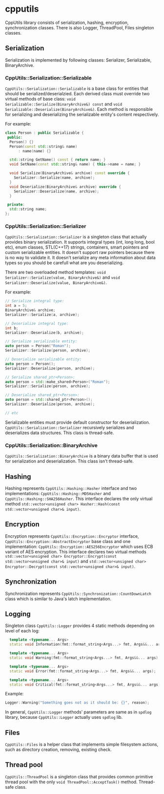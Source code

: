 # cpputils
CppUtils library consists of serialization, hashing, encryption, synchronization classes. There is also Logger, ThreadPool, Files singleton classes.

## Serialization
Serialization is implemented by following classes: Serializer, Serializable, BinaryArchive.

### CppUtils::Serialization::Serializable
`CppUtils::Serialization::Serializable` is a base class for entities that should be serialized/deserialzied.
Each derived class must override two virtual methods of base class: `void Serializable::Serialize(BinaryArchive&) const` and `void Serializable::Deserialize(BinaryArchive&)`.
Each method is responsible for serializing and deserializing the serializable entity's content respectively.

For example:

```cpp
class Person : public Serializable {
 public:
  Person() {}
  Person(const std::string& name)
      : name(name) {}

  std::string GetName() const { return name; }
  void SetName(const std::string& name) { this->name = name; }

  void Serialize(BinaryArchive& archive) const override {
    Serializer::Serialize(name, archive);
  }
  void Deserialize(BinaryArchive& archive) override {
    Serializer::Deserialize(name, archive);
  }

 private:
  std::string name;
};
```
### CppUtils::Serialization::Serializer
`CppUtils::Serialization::Serializer` is a singleton class that actually provides binary serialization.
It supports integral types (int, long long, bool etc), enum classes, STL(C++17) strings, containers, smart pointers and custom serializable entities. 
It doesn't support raw pointers because there is no way to validate it.
It doesn't serialize any meta information about data types so you should be carefull what are you deserializing.

There are two overloaded method templates: `void Serializer::Serialize(value, BinaryArchive&)` and `void Serializer::Deserialize(value, BinaryArchive&)`.

For example:
```cpp
// Serialize integral type:
int a = 5;
BinaryArchive& archive;
Serializer::Serialize(a, archive);

// Deserialize integral type:
int b;
Serializer::Deserialize(b, archive);

// Serialize serializable entity:
auto person = Person("Roman");
Serializer::Serialize(person, archive);

// Deserialize serializable entity:
auto person = Person();
Serializer::Deserialize(person, archive);

// Serialize shared_ptr<Person>:
auto person = std::make_shared<Person>("Roman");
Serializer::Serialize(person, archive);

// Deserialize shared_ptr<Person>:
auto person = std::shared_ptr<Person>();
Serializer::Deserialize(person, archive);

// etc
```

Serializable entities must provide default constructor for deserialization.
`CppUtils::Serialization::Serializer` recursively serializes and deserializes data structures.
This class is thread-safe.

### CppUtils::Serialization::BinaryArchive
`CppUtils::Serialization::BinaryArchive` is a binary data buffer that is used for serialization and deserialization.
This class isn't thread-safe.

## Hashing
Hashing represents `CppUtils::Hashing::Hasher` interface and two implementations: `CppUtils::Hashing::MD5Hasher` and `CppUtils::Hashing::SHA256Hasher`.
This interface declares the only virtual method `std::vector<unsigned char> Hasher::Hash(const std::vector<unsigned char>& input)`. 

## Encryption
Encryption represents `CppUtils::Encryption::Encryptor` interface, `CppUtils::Encryption::AbstractEncryptor` base class and one implementation: `CppUtils::Encryption::AES256Encryptor` which uses ECB variant of AES encryption.
This interface declares two virtual methods `std::vector<unsigned char> Encryptor::Encrypt(const std::vector<unsigned char>& input)` and `std::vector<unsigned char> Encryptor::Decrypt(const std::vector<unsigned char>& input)`.

## Synchronization
Synchronization represents `CppUtils::Synchronization::CountDownLatch` class which is similar to Java's latch implementation.

## Logging
Singleton class `CppUtils::Logger` provides 4 static methods depending on level of each log:

```cpp
  template <typename... Args>
  static void Information(fmt::format_string<Args...> fmt, Args&&... args);

  template <typename... Args>
  static void Warning(fmt::format_string<Args...> fmt, Args&&... args);

  template <typename... Args>
  static void Error(fmt::format_string<Args...> fmt, Args&&... args);

  template <typename... Args>
  static void Critical(fmt::format_string<Args...> fmt, Args&&... args);
```
Example:

```cpp
Logger::Warning("Something goes not as it should be: {}", reason);
```

In general, `CppUtils::Logger` methods' parameters are same as in `spdlog` library, because `CppUtils::Logger` actually uses `spdlog` lib. 

## Files
`CppUtils::Files` is a helper class that implements simple filesystem actions, such as directory creation, removing, existing check.

## Thread pool
`CppUtils::ThreadPool` is a singleton class that provides common primitive thread pool with the only `void ThreadPool::AcceptTask()` method.
Thread-safe class.

